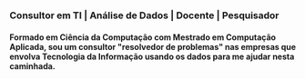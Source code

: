 ### Consultor em TI | Análise de Dados | Docente | Pesquisador

#### Formado em Ciência da Computação com Mestrado em Computação Aplicada, sou um consultor "resolvedor de problemas" nas empresas que envolva Tecnologia da Informação usando os dados para me ajudar nesta caminhada.



<!--
**marcelohebatista/marcelohebatista** is a ✨ _special_ ✨ repository because its `README.md` (this file) appears on your GitHub profile.

Here are some ideas to get you started:

- 🔭 I’m currently working on ...
- 🌱 I’m currently learning ...
- 👯 I’m looking to collaborate on ...
- 🤔 I’m looking for help with ...
- 💬 Ask me about ...
- 📫 How to reach me: ...
- 😄 Pronouns: ...
- ⚡ Fun fact: ...
-->
